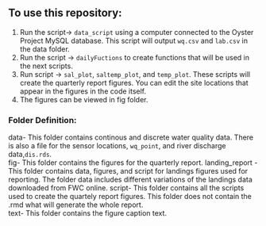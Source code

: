 ## To use this repository:  
1. Run the script-> `data_script` using a computer connected to the Oyster Project MySQL database. This script will output `wq.csv` and `lab.csv` in the data folder.  
2. Run the script -> `dailyFuctions` to create functions that will be used in the next scripts.  
3. Run script -> `sal_plot`, `saltemp_plot`, and `temp_plot`. These scripts will create the quarterly report figures. You can edit the site locations that appear in the figures in the code itself.  
4. The figures can be viewed in fig folder.  
  
### Folder Definition:  
data- This folder contains continous and discrete water quality data. There is also a file for the sensor locations, `wq_point`, and river discharge data,`dis.rds`.     
fig- This folder contains the figures for the quarterly report. 
landing_report - This folder contains data, figures, and script for landings figures used for reporting. The folder data includes different variations of the landings data downloaded from FWC online. 
script- This folder contains all the scripts used to create the quartely report figures. This folder does not contain the .rmd what will generate the whole report.  
text- This folder contains the figure caption text.   
